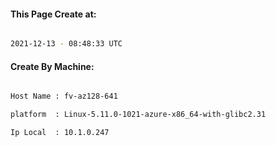 
   
#### This Page Create at:

```bash

2021-12-13 - 08:48:33 UTC

```

#### Create By Machine:

```bash

Host Name : fv-az128-641

platform  : Linux-5.11.0-1021-azure-x86_64-with-glibc2.31

Ip Local  : 10.1.0.247

```

